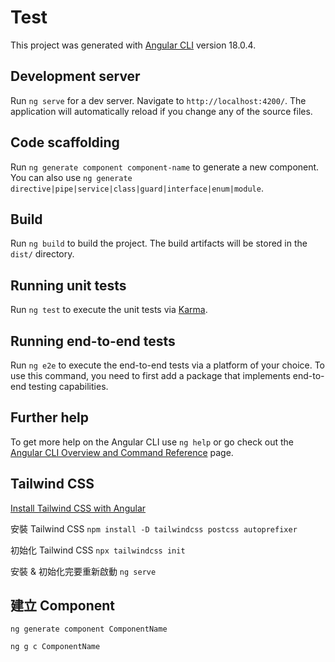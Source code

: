 # Test

This project was generated with [Angular CLI](https://github.com/angular/angular-cli) version 18.0.4.

## Development server

Run `ng serve` for a dev server. Navigate to `http://localhost:4200/`. The application will automatically reload if you change any of the source files.

## Code scaffolding

Run `ng generate component component-name` to generate a new component. You can also use `ng generate directive|pipe|service|class|guard|interface|enum|module`.

## Build

Run `ng build` to build the project. The build artifacts will be stored in the `dist/` directory.

## Running unit tests

Run `ng test` to execute the unit tests via [Karma](https://karma-runner.github.io).

## Running end-to-end tests

Run `ng e2e` to execute the end-to-end tests via a platform of your choice. To use this command, you need to first add a package that implements end-to-end testing capabilities.

## Further help

To get more help on the Angular CLI use `ng help` or go check out the [Angular CLI Overview and Command Reference](https://angular.dev/tools/cli) page.

## Tailwind CSS

[Install Tailwind CSS with Angular](https://tailwindcss.com/docs/guides/angular)

安裝 Tailwind CSS `npm install -D tailwindcss postcss autoprefixer`

初始化 Tailwind CSS `npx tailwindcss init`

安裝 & 初始化完要重新啟動 `ng serve`

## 建立 Component

`ng generate component ComponentName`

`ng g c ComponentName`
